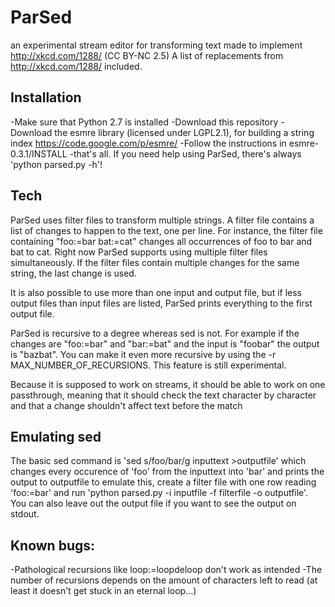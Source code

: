 ParSed
======

an experimental stream editor for transforming text
made to implement http://xkcd.com/1288/ (CC BY-NC 2.5)
A list of replacements from http://xkcd.com/1288/ included.

Installation
---------
-Make sure that Python 2.7 is installed
-Download this repository
-Download the esmre library (licensed under LGPL2.1), for building a string index
https://code.google.com/p/esmre/
-Follow the instructions in esmre-0.3.1/INSTALL
-that's all. If you need help using ParSed, there's always 'python parsed.py -h'!

Tech
-------
ParSed uses filter files to transform multiple strings.
 A filter file contains a list of changes to happen to the text, one per line. For instance, the filter file containing
"foo:=bar
bat:=cat"
changes all occurrences of foo to bar and bat to cat. Right now ParSed supports using multiple filter files simultaneously. If the filter files contain multiple changes for the same string, the last change is used.

It is also possible to use more than one input and output file, but if less output files than input files are listed, ParSed prints everything to the first output file.

ParSed is recursive to a degree whereas sed is not. For example if the changes are "foo:=bar" and "bar:=bat" and the input is "foobar" the output is "bazbat".
You can make it even more recursive by using the -r MAX_NUMBER_OF_RECURSIONS. This feature is still experimental.

Because it is supposed to work on streams, it should be able to work on one passthrough,
meaning that it should check the text character by character and that a change shouldn't affect text before the match

Emulating sed
-------------
The basic sed command is 'sed s/foo/bar/g inputtext >outputfile' which changes every occurence of 'foo' from the inputtext into 'bar' and prints the output to outputfile
to emulate this, create a filter file with one row reading 'foo:=bar'
and run 'python parsed.py -i inputfile -f filterfile -o outputfile'. You can also leave out the output file if you want to see the output on stdout.



Known bugs:
-----------
-Pathological recursions like loop:=loopdeloop don't work as intended
-The number of recursions depends on the amount of characters left to read (at least it doesn't get stuck in an eternal loop...)
